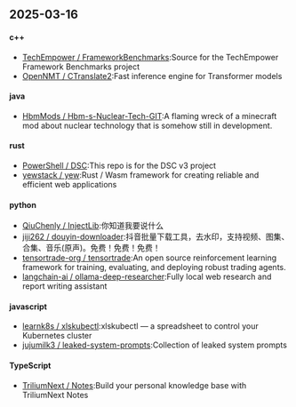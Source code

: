 ## 2025-03-16
#### c++
* [TechEmpower / FrameworkBenchmarks](https://github.com/TechEmpower/FrameworkBenchmarks):Source for the TechEmpower Framework Benchmarks project
* [OpenNMT / CTranslate2](https://github.com/OpenNMT/CTranslate2):Fast inference engine for Transformer models
#### java
* [HbmMods / Hbm-s-Nuclear-Tech-GIT](https://github.com/HbmMods/Hbm-s-Nuclear-Tech-GIT):A flaming wreck of a minecraft mod about nuclear technology that is somehow still in development.
#### rust
* [PowerShell / DSC](https://github.com/PowerShell/DSC):This repo is for the DSC v3 project
* [yewstack / yew](https://github.com/yewstack/yew):Rust / Wasm framework for creating reliable and efficient web applications
#### python
* [QiuChenly / InjectLib](https://github.com/QiuChenly/InjectLib):你知道我要说什么
* [jiji262 / douyin-downloader](https://github.com/jiji262/douyin-downloader):抖音批量下载工具，去水印，支持视频、图集、合集、音乐(原声)。免费！免费！免费！
* [tensortrade-org / tensortrade](https://github.com/tensortrade-org/tensortrade):An open source reinforcement learning framework for training, evaluating, and deploying robust trading agents.
* [langchain-ai / ollama-deep-researcher](https://github.com/langchain-ai/ollama-deep-researcher):Fully local web research and report writing assistant
#### javascript
* [learnk8s / xlskubectl](https://github.com/learnk8s/xlskubectl):xlskubectl — a spreadsheet to control your Kubernetes cluster
* [jujumilk3 / leaked-system-prompts](https://github.com/jujumilk3/leaked-system-prompts):Collection of leaked system prompts
#### TypeScript
* [TriliumNext / Notes](https://github.com/TriliumNext/Notes):Build your personal knowledge base with TriliumNext Notes
